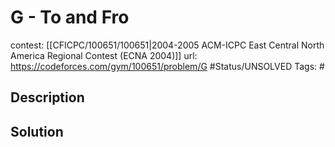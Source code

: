 # G - To and Fro

contest: [[CFICPC/100651/100651|2004-2005 ACM-ICPC East Central North America Regional Contest (ECNA 2004)]]
url: https://codeforces.com/gym/100651/problem/G
#Status/UNSOLVED
Tags: #

## Description

## Solution

